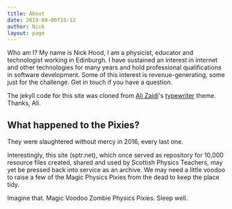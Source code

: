 ```yaml
---
title: About
date: 2019-09-06T15:12
author: Nick
layout: page
---
```


Who am I? My name is Nick Hood, I am a physicist, educator and technologist working in Edinburgh. I have sustained an interest in internet and other technologies for many years and hold professional qualifications in software development. Some of this interest is revenue-generating, some just for the challenge. Get in touch if you have a question.

The jekyll code for this site was cloned from [Ali Zaidi](https://github.com/alixedi)'s [typewriter](https://github.com/alixedi/typewriter) theme. Thanks, Ali.

## What happened to the Pixies?
They were slaughtered without mercy in 2016, every last one.

Interestingly, this site (sptr.net), which once served as repository for 10,000 resource files created, shared and used by Scottish Physics Teachers, may yet be pressed back into service as an archive. We may need a little voodoo to raise a few of the Magic Physics Pixies from the dead to keep the place tidy.

Imagine that. Magic Voodoo Zombie Physics Pixies. Sleep well.